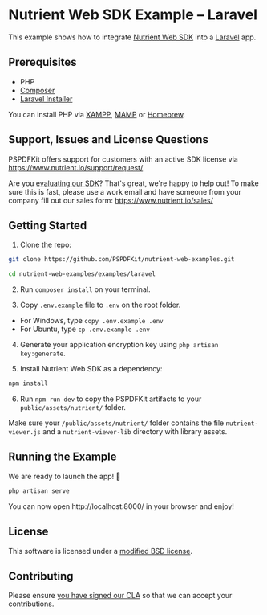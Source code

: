 # Nutrient Web SDK Example – Laravel

This example shows how to integrate [Nutrient Web SDK](https://www.nutrient.io/sdk/web/) into a [Laravel](https://laravel.com/) app.

## Prerequisites

-   PHP
-   [Composer](https://getcomposer.org/download/)
-   [Laravel Installer](https://laravel.com/docs/8.x#the-laravel-installer)

You can install PHP via [XAMPP](https://www.mamp.info/en/mac/), [MAMP](https://www.apachefriends.org/index.html) or [Homebrew](https://formulae.brew.sh/formula/php).

## Support, Issues and License Questions

PSPDFKit offers support for customers with an active SDK license via https://www.nutrient.io/support/request/

Are you [evaluating our SDK](https://www.nutrient.io/try/)? That's great, we're happy to help out! To make sure this is fast, please use a work email and have someone from your company fill out our sales form: https://www.nutrient.io/sales/

## Getting Started

1. Clone the repo:

```bash
git clone https://github.com/PSPDFKit/nutrient-web-examples.git

cd nutrient-web-examples/examples/laravel
```

2. Run `composer install` on your terminal.

3. Copy `.env.example` file to `.env` on the root folder.

-   For Windows, type `copy .env.example .env`
-   For Ubuntu, type `cp .env.example .env`

4. Generate your application encryption key using `php artisan key:generate`.

5. Install Nutrient Web SDK as a dependency:

```bash
npm install
```

6. Run `npm run dev` to copy the PSPDFKit artifacts to your `public/assets/nutrient/` folder.

Make sure your `/public/assets/nutrient/` folder contains the file `nutrient-viewer.js` and a `nutrient-viewer-lib` directory with library assets.

## Running the Example

We are ready to launch the app! 🎉

```bash
php artisan serve
```

You can now open http://localhost:8000/ in your browser and enjoy!

## License

This software is licensed under a [modified BSD license](LICENSE).

## Contributing

Please ensure
[you have signed our CLA](https://www.nutrient.io/guides/web/current/miscellaneous/contributing/) so that we can accept your contributions.
